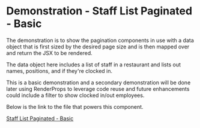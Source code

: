 # Demonstration - Staff List Paginated - Basic

The demonstration is to show the pagination components in use with a data object that is first sized by the desired page size and is then mapped over and return the JSX to be rendered.

The data object here includes a list of staff in a restaurant and lists out names, positions, and if they're clocked in.

This is a basic demonstration and a secondary demonstration will be done later using RenderProps to leverage code reuse and future enhancements could include a filter to show clocked in/out employees.

Below is the link to the file that powers this component.

[Staff List Paginated - Basic](https://github.com/joeHillman/react-workbench/blob/master/src/demonstrations/StaffListPaginationBasic.js)
